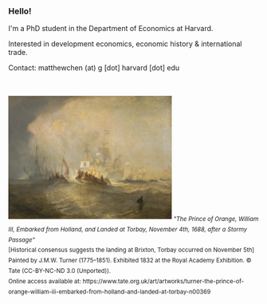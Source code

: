 ### Hello!

I'm a PhD student in the Department of Economics at Harvard.

Interested in development economics, economic history & international trade.

Contact: matthewchen (at) g [dot] harvard [dot] edu 
<br/><br/><br/>

<img src="https://raw.githubusercontent.com/matthewleechen/matthewleechen/main/william_of_orange_torbay_tate.jpg" width=65% height=65%>

<sub> 
  <em> "The Prince of Orange, William III, Embarked from Holland, and Landed at Torbay, November 4th, 1688, after a Stormy Passage" </em>
  <br>
  [Historical consensus suggests the landing at Brixton, Torbay occurred on November 5th]
  <br>
  Painted by J.M.W. Turner (1775–1851). Exhibited 1832 at the Royal Academy Exhibition. © Tate (CC-BY-NC-ND 3.0 (Unported)).
  <br>
  Online access available at: https://www.tate.org.uk/art/artworks/turner-the-prince-of-orange-william-iii-embarked-from-holland-and-landed-at-torbay-n00369
 <sub>

